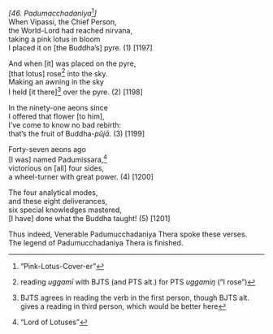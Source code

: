 *\[46. Padumacchadaniya*[^1]*\]*  
When Vipassi, the Chief Person,  
the World-Lord had reached nirvana,  
taking a pink lotus in bloom  
I placed it on \[the Buddha’s\] pyre. (1) \[1197\]

And when \[it\] was placed on the pyre,  
\[that lotus\] rose[^2] into the sky.  
Making an awning in the sky  
I held \[it there\][^3] over the pyre. (2) \[1198\]

In the ninety-one aeons since  
I offered that flower \[to him\],  
I’ve come to know no bad rebirth:  
that’s the fruit of Buddha-*pūjā*. (3) \[1199\]

Forty-seven aeons ago  
\[I was\] named Padumissara,[^4]  
victorious on \[all\] four sides,  
a wheel-turner with great power. (4) \[1200\]

The four analytical modes,  
and these eight deliverances,  
six special knowledges mastered,  
\[I have\] done what the Buddha taught! (5) \[1201\]

Thus indeed, Venerable Padumucchadaniya Thera spoke these verses.  
The legend of Padumucchadaniya Thera is finished.

[^1]: “Pink-Lotus-Cover-er”

[^2]: reading *uggamī* with BJTS (and PTS alt.) for PTS *uggamiŋ* (“I rose”)

[^3]: BJTS agrees in reading the verb in the first person, though BJTS alt. gives a reading in third person, which would be better here

[^4]: “Lord of Lotuses”
